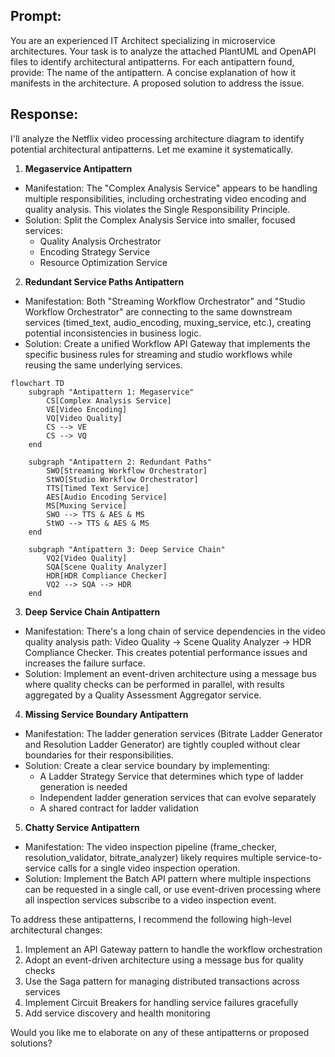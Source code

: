 ## Prompt:
You are an experienced IT Architect specializing in microservice architectures. Your task is to analyze the attached PlantUML and OpenAPI files to identify architectural antipatterns. For each antipattern found, provide: The name of the antipattern. A concise explanation of how it manifests in the architecture. A proposed solution to address the issue.

## Response:
I'll analyze the Netflix video processing architecture diagram to identify potential architectural antipatterns. Let me examine it systematically.

1.  **Megaservice Antipattern**

*   Manifestation: The "Complex Analysis Service" appears to be handling multiple responsibilities, including orchestrating video encoding and quality analysis. This violates the Single Responsibility Principle.
*   Solution: Split the Complex Analysis Service into smaller, focused services:
    *   Quality Analysis Orchestrator
    *   Encoding Strategy Service
    *   Resource Optimization Service

2.  **Redundant Service Paths Antipattern**

*   Manifestation: Both "Streaming Workflow Orchestrator" and "Studio Workflow Orchestrator" are connecting to the same downstream services (timed\_text, audio\_encoding, muxing\_service, etc.), creating potential inconsistencies in business logic.
*   Solution: Create a unified Workflow API Gateway that implements the specific business rules for streaming and studio workflows while reusing the same underlying services.

```mermaid
flowchart TD
    subgraph "Antipattern 1: Megaservice"
        CS[Complex Analysis Service]
        VE[Video Encoding]
        VQ[Video Quality]
        CS --> VE
        CS --> VQ
    end

    subgraph "Antipattern 2: Redundant Paths"
        SWO[Streaming Workflow Orchestrator]
        StWO[Studio Workflow Orchestrator]
        TTS[Timed Text Service]
        AES[Audio Encoding Service]
        MS[Muxing Service]
        SWO --> TTS & AES & MS
        StWO --> TTS & AES & MS
    end

    subgraph "Antipattern 3: Deep Service Chain"
        VQ2[Video Quality]
        SQA[Scene Quality Analyzer]
        HDR[HDR Compliance Checker]
        VQ2 --> SQA --> HDR
    end
```

3.  **Deep Service Chain Antipattern**

*   Manifestation: There's a long chain of service dependencies in the video quality analysis path: Video Quality → Scene Quality Analyzer → HDR Compliance Checker. This creates potential performance issues and increases the failure surface.
*   Solution: Implement an event-driven architecture using a message bus where quality checks can be performed in parallel, with results aggregated by a Quality Assessment Aggregator service.

4.  **Missing Service Boundary Antipattern**

*   Manifestation: The ladder generation services (Bitrate Ladder Generator and Resolution Ladder Generator) are tightly coupled without clear boundaries for their responsibilities.
*   Solution: Create a clear service boundary by implementing:
    *   A Ladder Strategy Service that determines which type of ladder generation is needed
    *   Independent ladder generation services that can evolve separately
    *   A shared contract for ladder validation

5.  **Chatty Service Antipattern**

*   Manifestation: The video inspection pipeline (frame\_checker, resolution\_validator, bitrate\_analyzer) likely requires multiple service-to-service calls for a single video inspection operation.
*   Solution: Implement the Batch API pattern where multiple inspections can be requested in a single call, or use event-driven processing where all inspection services subscribe to a video inspection event.

To address these antipatterns, I recommend the following high-level architectural changes:

1.  Implement an API Gateway pattern to handle the workflow orchestration
2.  Adopt an event-driven architecture using a message bus for quality checks
3.  Use the Saga pattern for managing distributed transactions across services
4.  Implement Circuit Breakers for handling service failures gracefully
5.  Add service discovery and health monitoring

Would you like me to elaborate on any of these antipatterns or proposed solutions?

